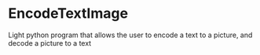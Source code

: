 # EncodeTextImage
Light python program that allows the user to encode a text to a picture, and decode a picture to a text
